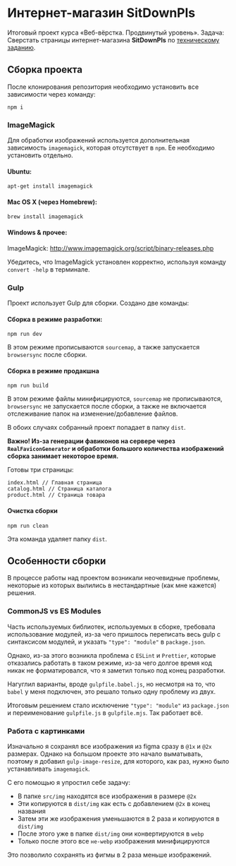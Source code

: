 # Интернет-магазин SitDownPls

Итоговый проект курса «Веб-вёрстка. Продвинутый уровень». Задача: Сверстать страницы интернет-магазина **SitDownPls** по [техническому заданию](/SitDownPls%20(Objective).pdf).

## Сборка проекта

После клонирования репозитория необходимо установить все зависимости через команду:
```
npm i
```

### ImageMagick

Для обработки изображений используется дополнительная зависимость `imagemagick`, которая отсутствует в `npm`. Ее необходимо установить отдельно.

#### Ubuntu:

```
apt-get install imagemagick
```

#### Mac OS X (через Homebrew):

```
brew install imagemagick
```

#### Windows & прочее:

ImageMagick: http://www.imagemagick.org/script/binary-releases.php

Убедитесь, что ImageMagick установлен корректно, используя команду `convert -help` в терминале.

### Gulp

Проект использует Gulp для сборки. Создано две команды:

#### Сборка в режиме разработки:


```
npm run dev
```

В этом режиме прописываются `sourcemap`, а также запускается `browsersync` после сборки.

#### Сборка в режиме продакшна

```
npm run build
```

В этом режиме файлы минифицируются, `sourcemap` не прописываются, `browsersync` не запускается после сборки, а также не включается отслеживание папок на изменение/добавление файлов.

В обоих случаях собранный проект попадает в папку `dist`.

**Важно! Из-за генерации фавиконов на сервере через `RealFaviconGenerator` и обработки большого количества изображений сборка занимает некоторое время.**

Готовы три страницы:

```
index.html // Главная страница
catalog.html // Страница каталога
product.html // Страница товара
```

#### Очистка сборки

```
npm run clean
```

Эта команда удаляет папку `dist`.

## Особенности сборки

В процессе работы над проектом возникали неочевидные проблемы, некоторые из которых вылились в нестандартные (как мне кажется) решения.

### CommonJS vs ES Modules

Часть используемых библиотек, используемых в сборке, требовала использование модулей, из-за чего пришлось переписать весь gulp с синтаксисом модулей, и указать `"type": "module"` в `package.json`.

Однако, из-за этого возникла проблема с `ESLint` и `Prettier`, которые отказались работать в таком режиме, из-за чего долгое время код никак не форматировался, что я заметил только под конец разработки.

Нагуглил варианты, вроде `gulpfile.babel.js`, но несмотря на то, что `babel` у меня подключен, это решало только одну проблему из двух.

Итоговым решением стало исключение `"type": "module"` из `package.json` и переименование `gulpfile.js` в `gulpfile.mjs`. Так работает всё.

### Работа с картинками

Изначально я сохранял все изображения из figma сразу в `@1x` и `@2x` размерах. Однако на большом проекте это начало выматывать, поэтому я добавил `gulp-image-resize`, для которого, как раз, нужно было устанавливать `imagemagick`.

С его помощью я упростил себе задачу:
- В папке `src/img` находятся все изображения в размере `@2x`
- Эти копируются в `dist/img` как есть с добавлением `@2x` в конец названия
- Затем эти же изображения уменьшаются в 2 раза и копируются в `dist/img`
- После этого уже в папке `dist/img` они конвертируются в `webp`
- Только после этого все `не-webp` изображения минифицируются

Это позволило сохранять из фигмы в 2 раза меньше изображений.
